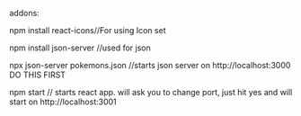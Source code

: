 addons:

npm install react-icons//For using Icon set

npm install  json-server //used for json

npx json-server pokemons.json //starts json server on http://localhost:3000 DO THIS FIRST

npm start // starts react app. will ask you to change port, just hit yes and will start on http://localhost:3001
